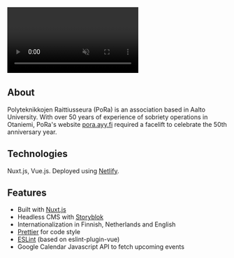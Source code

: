 <div class="markdown-video">
  <video autoplay muted>
    <source src="videos/pora-ayy-fi.webm" type='video/webm' />
    <source src="videos/pora-ayy-fi.mp4" type='video/mp4' />
    <img src="images/pora-ayy-fi.png" title="Your browser does not support the <video> tag">
  </video>
</div>

## About 
Polyteknikkojen Raittiusseura (PoRa) is an association based in Aalto University. With over 50 years of experience of sobriety operations in Otaniemi, PoRa's website [pora.ayy.fi](https://pora.ayy.fi) required a facelift to celebrate the 50th anniversary year.

## Technologies
Nuxt.js, Vue.js. Deployed using [Netlify](https://www.netlify.com/).

## Features
- Built with [Nuxt.js](https://nuxtjs.org/)
- Headless CMS with [Storyblok](https://www.storyblok.com/)
- Internationalization in Finnish, Netherlands and English
- [Prettier](https://prettier.io/) for code style
- [ESLint](https://eslint.org/) (based on eslint-plugin-vue)
- Google Calendar Javascript API to fetch upcoming events
